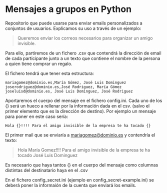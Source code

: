 # Mensajes a grupos en Python
Repositorio que puede usarse para enviar emails personalizados a conjuntos de usuarios. Explicamos su uso a través de un ejemplo:

> Queremos enviar los correos necesarios para organizar un amigo invisible.

Para ello, partiremos de un fichero .csv que contendrá la dirección de email de cada participante junto a un texto que contiene el nombre de la persona a quien tiene comprar un regalo.

El fichero tendrá que tener esta estructura:

```
mariagomez@dominio.es,María Gómez, José Luis Dominguez
joserodriguez@dominio.es,José Rodriguez, María Gómez
joseluisd@dominio.es, José Luis Dominguez, José Rodriguez
```

Aportaremos el cuerpo del mensaje en el fichero config.ini. Cada uno de los {} será un hueco a rellenar por la información dada en el csv. (salvo el primer elemento que es la dirección de destino). Por ejemplo un mensaje para poner en este caso sería:

```
Hola {}!!!! Para el amigo invisible de la empresa te ha tocado {}
```
El primer mail que se enviaría a mariagomez@dominio.es y contendría el texto:

> Hola María Gomez!!!! Para el amigo invisible de la empresa te ha tocado José Luis Dominguez

Es necesario que haya tantos {} en el cuerpo del mensaje como columnas distintas del destinatario haya en el .csv

En el fichero config_secret.ini (ejemplo en config_secret-example.ini) se deberá poner la informaión de la cuenta que enviará los emails.